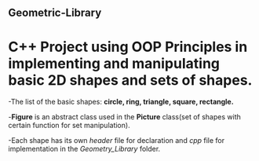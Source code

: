 
##                                               Geometric-Library
# C++ Project using OOP Principles in implementing and manipulating basic 2D shapes and sets of shapes.


-The list of the basic shapes: **circle, ring, triangle, square, rectangle.**

-__Figure__ is an abstract class used in the __Picture__ class(set of shapes with certain function for set manipulation).

-Each shape has its own *header* file for declaration and *cpp* file for implementation in the *Geometry_Library* folder.
